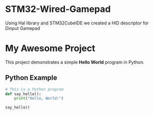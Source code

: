 # STM32-Wired-Gamepad
Using Hal library and STM32CubeIDE we created a HID descriptor for Dinput Gamepad

# My Awesome Project

This project demonstrates a simple **Hello World** program in Python.

## Python Example

```python
# This is a Python program
def say_hello():
    print("Hello, World!")

say_hello()
